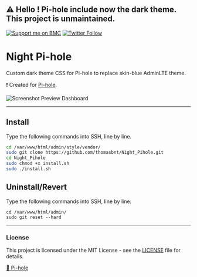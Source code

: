 ## ⚠️ Hello ! Pi-hole include now the dark theme. This project is unmaintained.
 
[![Support me on BMC](https://img.shields.io/badge/Support%20me-☕-orange.svg?style=for-the-badge)](https://www.buymeacoffee.com/thomasbnt)
[![Twitter Follow](https://img.shields.io/twitter/follow/Thomasbnt_?color=%231DA1F2&label=Follow%20me&logo=Twitter&style=for-the-badge)](https://twitter.com/Thomasbnt_)

# Night Pi-hole
Custom dark theme CSS for Pi-hole to replace skin-blue AdminLTE theme.

❗ Created for [Pi-hole](https://github.com/pi-hole/pi-hole).

![Screenshot Preview Dashboard](preview_dashboard.png)

---

## Install
Type the following commands into SSH, line by line.

```bash
cd /var/www/html/admin/style/vendor/
sudo git clone https://github.com/thomasbnt/Night_Pihole.git
cd Night_Pihole
sudo chmod +x install.sh
sudo ./install.sh
```

## Uninstall/Revert
Type the following commands into SSH, line by line.

```
cd /var/www/html/admin/
sudo git reset --hard
```

---

### License
This project is licensed under the MIT License - see the [LICENSE](LICENSE) file for details.



[💛 Pi-hole](https://github.com/topics/pihole)

